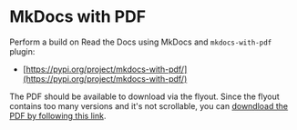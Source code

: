 # MkDocs with PDF

Perform a build on Read the Docs using MkDocs and `mkdocs-with-pdf` plugin:

* [https://pypi.org/project/mkdocs-with-pdf/](https://pypi.org/project/mkdocs-with-pdf/)

The PDF should be available to download via the flyout.
Since the flyout contains too many versions and it's not scrollable,
you can [downdload the PDF by following this link](https://test-builds.readthedocs.io/_/downloads/en/mkdocs-with-pdf/pdf/).

